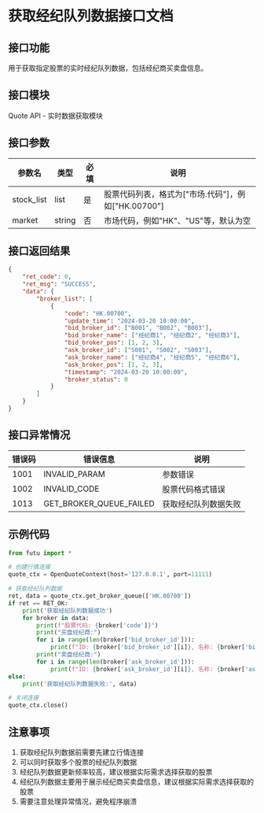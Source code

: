 # 获取经纪队列数据接口文档

## 接口功能
用于获取指定股票的实时经纪队列数据，包括经纪商买卖盘信息。

## 接口模块
Quote API - 实时数据获取模块

## 接口参数
| 参数名 | 类型 | 必填 | 说明 |
|--------|------|------|------|
| stock_list | list | 是 | 股票代码列表，格式为["市场.代码"]，例如["HK.00700"] |
| market | string | 否 | 市场代码，例如"HK"、"US"等，默认为空 |

## 接口返回结果
```json
{
    "ret_code": 0,
    "ret_msg": "SUCCESS",
    "data": {
        "broker_list": [
            {
                "code": "HK.00700",
                "update_time": "2024-03-20 10:00:00",
                "bid_broker_id": ["B001", "B002", "B003"],
                "bid_broker_name": ["经纪商1", "经纪商2", "经纪商3"],
                "bid_broker_pos": [1, 2, 3],
                "ask_broker_id": ["S001", "S002", "S003"],
                "ask_broker_name": ["经纪商4", "经纪商5", "经纪商6"],
                "ask_broker_pos": [1, 2, 3],
                "timestamp": "2024-03-20 10:00:00",
                "broker_status": 0
            }
        ]
    }
}
```

## 接口异常情况
| 错误码 | 错误信息 | 说明 |
|--------|----------|------|
| 1001 | INVALID_PARAM | 参数错误 |
| 1002 | INVALID_CODE | 股票代码格式错误 |
| 1013 | GET_BROKER_QUEUE_FAILED | 获取经纪队列数据失败 |

## 示例代码
```python
from futu import *

# 创建行情连接
quote_ctx = OpenQuoteContext(host='127.0.0.1', port=11111)

# 获取经纪队列数据
ret, data = quote_ctx.get_broker_queue(['HK.00700'])
if ret == RET_OK:
    print('获取经纪队列数据成功')
    for broker in data:
        print(f"股票代码: {broker['code']}")
        print("买盘经纪商:")
        for i in range(len(broker['bid_broker_id'])):
            print(f"ID: {broker['bid_broker_id'][i]}, 名称: {broker['bid_broker_name'][i]}, 位置: {broker['bid_broker_pos'][i]}")
        print("卖盘经纪商:")
        for i in range(len(broker['ask_broker_id'])):
            print(f"ID: {broker['ask_broker_id'][i]}, 名称: {broker['ask_broker_name'][i]}, 位置: {broker['ask_broker_pos'][i]}")
else:
    print('获取经纪队列数据失败:', data)

# 关闭连接
quote_ctx.close()
```

## 注意事项
1. 获取经纪队列数据前需要先建立行情连接
2. 可以同时获取多个股票的经纪队列数据
3. 经纪队列数据更新频率较高，建议根据实际需求选择获取的股票
4. 经纪队列数据主要用于展示经纪商买卖盘信息，建议根据实际需求选择获取的股票
5. 需要注意处理异常情况，避免程序崩溃 